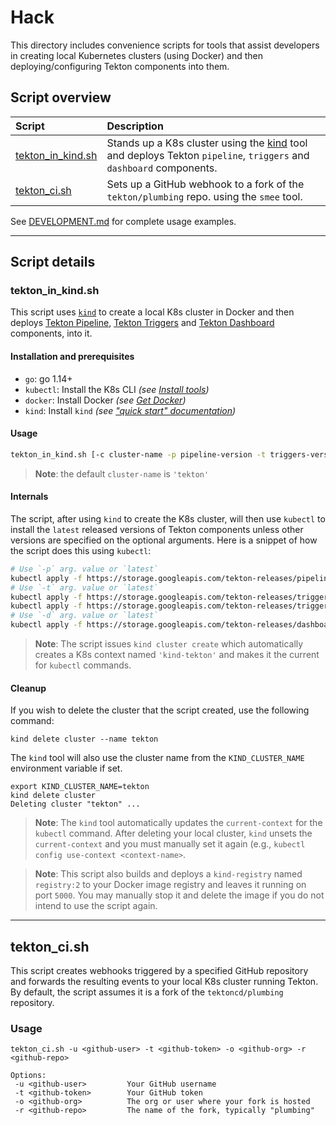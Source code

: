 # Hack

This directory includes convenience scripts for tools that assist developers in creating local Kubernetes clusters (using Docker) and then deploying/configuring Tekton components into them.

## Script overview

| Script | Description |
| :-- | :-- |
| [tekton_in_kind.sh](#tekton_in_kindsh) | Stands up a K8s cluster using the [kind](https://kind.sigs.k8s.io/) tool and deploys Tekton `pipeline`, `triggers` and `dashboard` components. |
| [tekton_ci.sh](#tekton_cish) | Sets up a GitHub webhook to a fork of the `tekton/plumbing` repo. using the `smee` tool. |

See [DEVELOPMENT.md](https://github.com/tektoncd/plumbing/blob/main/DEVELOPMENT.md) for complete usage examples.

---

## Script details

### tekton_in_kind.sh

This script uses [`kind`](https://kind.sigs.k8s.io/) to create a local K8s cluster in Docker and then deploys [Tekton Pipeline](https://github.com/tektoncd/pipeline), [Tekton Triggers](https://github.com/tektoncd/triggers) and [Tekton Dashboard](https://github.com/tektoncd/dashboard) components, into it.

#### Installation and prerequisites

- `go`: go 1.14+
- `kubectl`: Install the K8s CLI *(see [Install tools](https://kubernetes.io/docs/tasks/tools/))*
- `docker`: Install Docker *(see [Get Docker](https://docs.docker.com/get-docker/))*
- `kind`: Install `kind` *(see ["quick start" documentation](https://kind.sigs.k8s.io/docs/user/quick-start/))*

#### Usage

```sh
tekton_in_kind.sh [-c cluster-name -p pipeline-version -t triggers-version -d dashboard-version]
```

> **Note**: the default `cluster-name` is `'tekton'`

#### Internals

The script, after using `kind` to create the K8s cluster, will then use `kubectl` to install the `latest` released versions of Tekton components unless other versions are specified on the optional arguments. Here is a snippet of how the script does this using `kubectl`:

```bash
# Use `-p` arg. value or `latest`
kubectl apply -f https://storage.googleapis.com/tekton-releases/pipeline/previous/${TEKTON_PIPELINE_VERSION}/release.yaml
# Use `-t` arg. value or `latest`
kubectl apply -f https://storage.googleapis.com/tekton-releases/triggers/previous/${TEKTON_TRIGGERS_VERSION}/release.yaml
kubectl apply -f https://storage.googleapis.com/tekton-releases/triggers/previous/${TEKTON_TRIGGERS_VERSION}/interceptors.yaml || true
# Use `-d` arg. value or `latest`
kubectl apply -f https://storage.googleapis.com/tekton-releases/dashboard/previous/${TEKTON_DASHBOARD_VERSION}/release-full.yaml
```

> **Note**: The script issues `kind cluster create` which automatically creates a K8s context named `'kind-tekton'` and makes it the current for `kubectl` commands.

#### Cleanup

If you wish to delete the cluster that the script created, use the following command:

```shell
kind delete cluster --name tekton
```

The `kind` tool will also use the cluster name from the `KIND_CLUSTER_NAME` environment variable if set.

```shell
export KIND_CLUSTER_NAME=tekton
kind delete cluster
Deleting cluster "tekton" ...
```

> **Note**: The `kind` tool automatically updates the `current-context` for the `kubectl` command. After deleting your local cluster, `kind` unsets the `current-context` and you must manually set it again (e.g., `kubectl config use-context <context-name>`.

> **Note**: This script also builds and deploys a `kind-registry` named `registry:2` to your Docker image registry and leaves it running on port `5000`. You may manually stop it and delete the image if you do not intend to use the script again.

---

## tekton_ci.sh

This script creates webhooks triggered by a specified GitHub repository and forwards the resulting events to your local K8s cluster running Tekton.  By default, the script assumes it is a fork of the `tektoncd/plumbing` repository.

### Usage

```shell
tekton_ci.sh -u <github-user> -t <github-token> -o <github-org> -r <github-repo>

Options:
 -u <github-user>         Your GitHub username
 -t <github-token>        Your GitHub token
 -o <github-org>          The org or user where your fork is hosted
 -r <github-repo>         The name of the fork, typically "plumbing"
```

